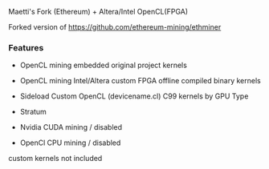 Maetti's Fork (Ethereum) + Altera/Intel OpenCL(FPGA)

Forked version of https://github.com/ethereum-mining/ethminer

### Features

- OpenCL mining embedded original project kernels
- OpenCL mining Intel/Altera custom FPGA offline compiled binary kernels
- Sideload Custom OpenCL (devicename.cl) C99 kernels by GPU Type
- Stratum 

- Nvidia CUDA mining / disabled
- OpenCl CPU mining / disabled


custom kernels not included

